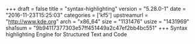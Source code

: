+++
draft = false
title = "syntax-highlighting"
version = "5.28.0-1"
date = "2016-11-23T15:25:03"
categories = ['kf5']
upstreamurl = "http://www.kde.org"
arch = "x86_64"
size = "1131476"
usize = "1431969"
sha1sum = "9b94117377303e57ff451449a2c47ef2bb4bc551"
+++
Syntax highlighting Engine for Structured Text and Code